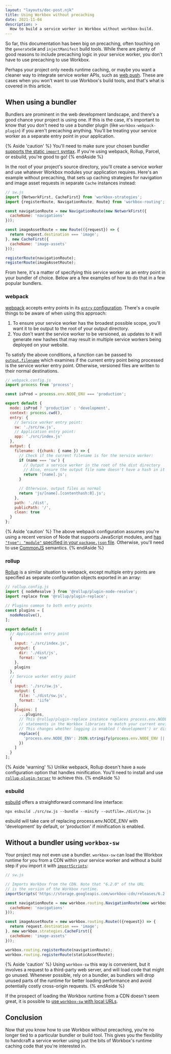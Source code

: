 ```yaml
---
layout: "layouts/doc-post.njk"
title: Using Workbox without precaching
date: 2021-11-04
description: >
  How to build a service worker in Workbox without workbox-build.
---
```


So far, this documentation has been big on precaching, often touching on the `generateSW` and `injectManifest` build tools. While there are plenty of good reasons to include precaching logic in your service worker, you don't have to use precaching to use Workbox.

Perhaps your project only needs runtime caching, or maybe you want a cleaner way to integrate service worker APIs, such as [web push](https://developers.google.com/web/fundamentals/push-notifications/). These are cases when you won't want to use Workbox's build tools, and that's what is covered in this article.

## When using a bundler

Bundlers are prominent in the web development landscape, and there's a good chance your project is using one. If this is the case, it's important to know that you don't need to use a bundler plugin (like `workbox-webpack-plugin`) if you aren't precaching anything. You'll be treating your service worker as a separate entry point in your application.

{% Aside 'caution' %}
You'll need to make sure your chosen bundler [supports the static `import` syntax](https://bundlers.tooling.report/importing-modules/). If you're using webpack, Rollup, Parcel, or esbuild, you're good to go!
{% endAside %}

In the root of your project's source directory, you'll create a service worker and use whatever Workbox modules your application requires. Here's an example without precaching, that sets up caching strategies for navigation and image asset requests in separate `Cache` instances instead:

```js
// sw.js
import {NetworkFirst, CacheFirst} from 'workbox-strategies';
import {registerRoute, NavigationRoute, Route} from 'workbox-routing';

const navigationRoute = new NavigationRoute(new NetworkFirst({
  cacheName: 'navigations'
}));

const imageAssetRoute = new Route(({request}) => {
  return request.destination === 'image';
}, new CacheFirst({
  cacheName: 'image-assets'
}));

registerRoute(navigationRoute);
registerRoute(imageAssetRoute);
```

From here, it's a matter of specifying this service worker as an entry point in your bundler of choice. Below are a few examples of how to do that in a few popular bundlers.

### webpack

[webpack](https://webpack.js.org/) accepts entry points in its [`entry` configuration](https://webpack.js.org/configuration/entry-context/#entry). There's a couple things to be aware of when using this approach:

1. To ensure your service worker has the broadest possible scope, you'll want it to be output to the root of your output directory.
2. You don't want the service worker to be versioned, as updates to it will generate new hashes that may result in multiple service workers being deployed on your website.

To satisfy the above conditions, a function can be passed to [`output.filename`](https://webpack.js.org/configuration/output/#outputfilename) which examines if the current entry point being processed is the service worker entry point. Otherwise, versioned files are written to their normal destinations.

```js
// webpack.config.js
import process from 'process';

const isProd = process.env.NODE_ENV === 'production';

export default {
  mode: isProd ? 'production' : 'development',
  context: process.cwd(),
  entry: {
    // Service worker entry point:
    sw: './src/sw.js',
    // Application entry point:
    app: './src/index.js'
  },
  output: {
    filename: ({chunk: { name }) => {
      // Check if the current filename is for the service worker:
      if (name === 'sw') {
        // Output a service worker in the root of the dist directory
        // Also, ensure the output file name doesn't have a hash in it
        return '[name].js';
      }

      // Otherwise, output files as normal
      return 'js/[name].[contenthash:8].js';
    },
    path: './dist',
    publicPath: '/',
    clean: true
  }
};
```

{% Aside 'caution' %}
The above webpack configuration assumes you're using a recent version of Node that supports JavaScript modules, and [has `"type": "module"` specified in your `package.json` file](https://nodejs.org/api/packages.html#packages_type). Otherwise, you'll need to use [CommonJS](https://en.wikipedia.org/wiki/CommonJS) semantics.
{% endAside %}

### rollup

[Rollup](https://rollupjs.org/) is a similar situation to webpack, except multiple entry points are specified as separate configuration objects exported in an array:

```js
// rollup.config.js
import { nodeResolve } from '@rollup/plugin-node-resolve';
import replace from '@rollup/plugin-replace';

// Plugins common to both entry points
const plugins = [
  nodeResolve(),
];

export default [
  // Application entry point
  {
    input: './src/index.js',
    output: {
      dir: './dist/js',
      format: 'esm'
    },
    plugins
  },
  // Service worker entry point
  {
    input: './src/sw.js',
    output: {
      file: './dist/sw.js',
      format: 'iife'
    },
    plugins: [
      ...plugins,
      // This @rollup/plugin-replace instance replaces process.env.NODE_ENV
      // statements in the Workbox libraries to match your current environment.
      // This changes whether logging is enabled ('development') or disabled ('production').
      replace({
        'process.env.NODE_ENV': JSON.stringify(process.env.NODE_ENV || 'production')
      })
    ]
  }
];
```

{% Aside 'warning' %}
Unlike webpack, Rollup doesn't have a `mode` configuration option that handles minification. You'll need to install and use [`rollup-plugin-terser`](https://www.npmjs.com/package/rollup-plugin-terser) to achieve this.
{% endAside %}

### esbuild

[esbuild](https://esbuild.github.io/) offers a straightforward command line interface:

```shell
npx esbuild ./src/sw.js --bundle --minify --outfile=./dist/sw.js
```

esbuild will take care of replacing process.env.NODE_ENV with 'development' by default, or 'production' if minification is enabled.

## Without a bundler using `workbox-sw`

Your project may not even use a bundler. `workbox-sw` can load the Workbox runtime for you from a CDN within your service worker and without a build step if you import it with [`importScripts`](https://developer.mozilla.org/docs/Web/API/WorkerGlobalScope/importScripts):

```js
// sw.js

// Imports Workbox from the CDN. Note that "6.2.0" of the URL
// is the version of the Workbox runtime.
importScripts('https://storage.googleapis.com/workbox-cdn/releases/6.2.0/workbox-sw.js');

const navigationRoute = new workbox.routing.NavigationRoute(new workbox.strategies.NetworkFirst({
  cacheName: 'navigations'
}));

const imageAssetRoute = new workbox.routing.Route(({request}) => {
  return request.destination === 'image';
}, new workbox.strategies.CacheFirst({
  cacheName: 'image-assets'
}));

workbox.routing.registerRoute(navigationRoute);
workbox.routing.registerRoute(staticAssetRoute);
```

{% Aside 'caution' %}
Using `workbox-sw` this way is convenient, but it involves a request to a third-party web server, and will load code that might go unused. Whenever possible, rely on a bundler, as bundlers will drop unused parts of the runtime for better loading performance and avoid potentially costly cross-origin requests.
{% endAside %}

If the prospect of loading the Workbox runtime from a CDN doesn't seem great, it is possible to [use `workbox-sw` with local  URLs](/docs/workbox/modules/workbox-sw#using_local_workbox_files_instead_of_cdn).

## Conclusion

Now that you know how to use Workbox without precaching, you're no longer tied to a particular bundler or build tool. This gives you the flexibility to handcraft a service worker using just the bits of Workbox's runtime caching code that you're interested in.
